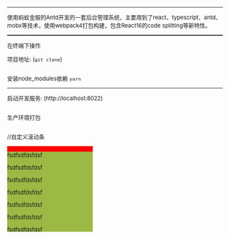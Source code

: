 # react-typescript

### 项目概况
***
使用蚂蚁金服的Antd开发的一套后台管理系统，主要用到了react、typescript、antd、mobx等技术，使用webpack4打包构建，包含React16的code splitting等新特性。

### 项目主要技术结构

***
* react
* typescript
* antd
* mobx
* webpack4
* react-router4

### 安装
***
在终端下操作

项目地址: (`git clone`)

```
git clone git@github.com:xpioneer/react-typescript.git
```

安装node_modules依赖 `yarn`

```
yarn #in your command terminal
```
***


### 运行
启动开发服务: (http://localhost:8022)

```
yarn start
```

生产环境打包

```
yarn build
```
//自定义滚动条

<!DOCTYPE html>
<html xmlns="http://www.w3.org/1999/xhtml">
<head>
<meta http-equiv="Content-Type" content="text/html; charset=utf-8" />
<title>演示：jQuery.nicescroll美化滚动条</title>
<meta name="keywords" content="美化滚动条,jquery.nicescroll" />
<meta name="description" content="jQuery滚动条插件兼容ie6+、手机、ipad。" />
<style type="text/css">
	        *{
				margin: 0;
				padding: 0;
				font-size: 0;
				outline: none;
				border: none;
	        }
			.scrollContain{
				width: 100%;
				height: 200px;
				overflow-y: scroll;
				position: relative;
				left: 0;
				top: 0;
			}
            .scroll{
				background: #9cb945;
			}
			.scrollDt{
				border-radius: 4px;
				background: red;
				width: 4px;
				height: 10px;
				position: absolute;
				left: 2px;
				top: 0;
				display: none;
			}
	        p{
				font-size: 13px;
			}
			.scrollHide{
				overflow: hidden;
				width: 200px;
				background: red;
			}
        </style>
</head>
<body>
<div class="scrollHide" id="scrollHide">
	<div class="scrollContain" id="scrollContain">
		<div class="scrollDt" id="scrollDt">
		</div>
		<div class="scroll" id="scrollContent">
			<p>fsdfsdfdsfdsf</p>
			<p>fsdfsdfdsfdsf</p>
			<p>fsdfsdfdsfdsf</p>
			<p>fsdfsdfdsfdsf</p>
			<p>fsdfsdfdsfdsf</p>
			<p>fsdfsdfdsfdsf</p>
			<p>fsdfsdfdsfdsf</p>
			<p>fsdfsdfdsfdsf</p>
			<p>fsdfsdfdsfdsf</p>
			<p>fsdfsdfdsfdsf</p>
			<p>fsdfsdfdsfdsf</p>
			<p>fsdfsdfdsfdsf</p>
			<p>fsdfsdfdsfdsf</p>
			<p>fsdfsdfdsfdsf</p>
			<p>fsdfsdfdsfdsf</p>
			<p>fsdfsdfdsfdsf</p>
		</div>
	</div>
</div>

<!--<script src="http://www.jq22.com/jquery/1.9.1/jquery.min.js"></script>-->
<!--<script type="text/javascript" src="http://www.jq22.com/demo/jQueryNicescroll20160214/js/jquery.nicescroll.js"></script>-->
<script type="text/javascript">
	function defineScroll(data) {
		var contain = getDom(data.contain);
		var contentContain = getDom(data.contentContain);
		var scrollDom = getDom(data.scrollDom);
		var content = getDom(data.content);

		var contentWidth = content.offsetWidth
		contentContain.style.width = (getScrollBarWidth(contentContain)*2+contentWidth*1)+"px"
		function getScrollTop(DOM,leftScroll,content,scrollHide) {
			var scroll_top = 0;
			if (DOM && DOM.scrollTop) {
				scroll_top = DOM.scrollTop;
			}else if (document.body) {
				scroll_top = document.body.scrollTop;
			}
			//获取视口高度
			var viewHeiht = DOM.offsetHeight
			//获取内容高度
			var contentHeight = content.offsetHeight
			var contentWidth = content.offsetWidth
			DOM.style.width = (getScrollBarWidth(DOM)*2+contentWidth*1)+"px"
			//设置滚动条高度
			leftScroll.style.height = (viewHeiht - (contentHeight - viewHeiht))+"px"
			leftScroll.style.display = 'block'
			// return scroll_top;
			leftScroll.style.top = scroll_top*2+"px"
			return false
		}
		function getScrollBarWidth(Dom) {
			var scrollBarWidth = Dom.offsetWidth - Dom.clientWidth;
			//将添加的元素删除
			return scrollBarWidth;
		}
		function getDom(id) {
			return document.getElementById(id)
		}

		function addEvent(id,type,fn,isBubble){

			var dom = document.getElementById(id);
			if(!isBubble) isBubble=false;
			if(dom.addEventListenner){
				dom.addEventListenner(type,fn,isBubble);
			}else if(dom.attachEvent){
				Transit = function(){
					fn.call(dom);
				}
				dom.attachEvent('on'+type,Transit);
			}else{
				dom['on'+type] = fn;
			}
		}
		function removeEvent(id,type,fn,isBubble){
			var dom = document.getElementById(id);
			if(!isBubble) isBubble=false;
			if(dom.removeEventListenner){
				dom.removeEventListenner(type,fn,isBubble)
			}else if(dom.detachEvent){
				dom.detachEvent('on'+type,Transit)
			}else{
				dom['on'+type]=null;
			}

		}


		addEvent(data.contentContain,"scroll",function () {
			getScrollTop(contentContain,scrollDom,content,contain);
		},false)
		addEvent(data.contain,"mouseover",function () {
			getScrollTop(contentContain,scrollDom,content,contain);
		},true)
		addEvent(data.contain,"mouseout",function () {
			scrollDom.style.display = "none"
		},true)
	}



	defineScroll({
		contain:"scrollHide",
		contentContain:"scrollContain",
		scrollDom:"scrollDt",
		content:"scrollContent",
	})







</script>
</body>
</html>



